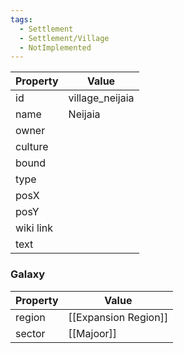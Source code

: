```yaml
---
tags:
  - Settlement
  - Settlement/Village
  - NotImplemented
---
```


| Property  | Value           |
| --------- | --------------- |
| id        | village_neijaia |
| name      | Neijaia         |
| owner     |                 |
| culture   |                 |
| bound     |                 |
| type      |                 |
| posX      |                 |
| posY      |                 |
| wiki link |                 |
| text      |                 |

### Galaxy
| Property | Value                |
| -------- | -------------------- |
| region   | [[Expansion Region]] |
| sector   | [[Majoor]]           |
